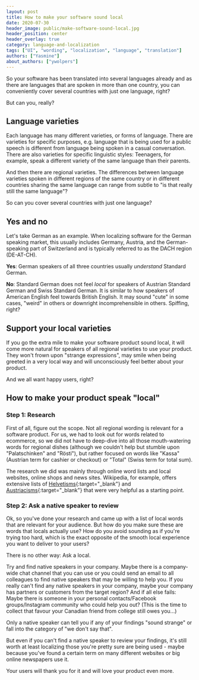 ```yaml
---
layout: post
title: How to make your software sound local
date: 2020-07-30
header_image: public/make-software-sound-local.jpg
header_position: center
header_overlay: true
category: language-and-localization
tags: ["UI", "wording", "localization", "language", "translation"]
authors: ["Yasmine"]
about_authors: ["ywolpers"]
---
```


So your software has been translated into several languages already and as there are languages that are spoken in more than one country, you can conveniently cover several countries with just one language, right?

But can you, really?

## Language varieties

Each language has many different varieties, or forms of language.
There are varieties for specific purposes, e.g. language that is being used for a public speech is different from language being spoken in a casual conversation.
There are also varieties for specific linguistic styles: Teenagers, for example, speak a different variety of the same language than their parents.

And then there are regional varieties.
The differences between language varieties spoken in different regions of the same country or in different countries sharing the same language can range from subtle to "is that really still the same language"?

So can you cover several countries with just one language? 

## Yes and no

Let's take German as an example.
When localizing software for the German speaking market, this usually includes Germany, Austria, and the German-speaking part of Switzerland and is typically referred to as the DACH region (DE-AT-CH).

**Yes**: German speakers of all three countries usually _understand_ Standard German.

**No**: Standard German does not feel _local_ for speakers of Austrian Standard German and Swiss Standard German.
It is similar to how speakers of American English feel towards British English.
It may sound "cute" in some cases, "weird" in others or downright incomprehensible in others. 
Spiffing, right?

## Support your local varieties

If you go the extra mile to make your software product sound local, it will come more natural for speakers of all regional varieties to use your product.
They won't frown upon "strange expressions", may smile when being greeted in a very local way and will unconsciously feel better about your product.

And we all want happy users, right?

## How to make your product speak "local"

### Step 1: Research

First of all, figure out the scope.
Not all regional wording is relevant for a software product.
For us, we had to look out for words related to ecommerce, so we did not have to deep-dive into all those mouth-watering words for regional dishes (although we couldn't help but stumble upon "Palatschinken" and "Rösti"), but rather focused on words like "Kassa" (Austrian term for cashier or checkout) or "Total" (Swiss term for total sum).

The research we did was mainly through online word lists and local websites, online shops and news sites.
Wikipedia, for example, offers extensive lists of [Helvetisms](https://de.wikipedia.org/wiki/Liste_von_Helvetismen){:target="_blank"} and [Austriacisms](https://de.wikipedia.org/wiki/Liste_von_Austriazismen){:target="_blank"} that were very helpful as a starting point.

### Step 2: Ask a native speaker to review

Ok, so you've done your research and came up with a list of local words that are relevant for your audience.
But how do you make sure these are words that locals actually use?
How do you avoid sounding as if you're trying too hard, which is the exact opposite of the smooth local experience you want to deliver to your users?

There is no other way: Ask a local.

Try and find native speakers in your company. Maybe there is a company-wide chat channel that you can use or you could send an email to all colleagues to find native speakers that may be willing to help you.
If you really can't find any native speakers in your company, maybe your company has partners or customers from the target region?
And if all else fails: Maybe there is someone in your personal contacts/Facebook groups/Instagram community who could help you out? 
(This is the time to collect that favour your Canadian friend from college still owes you...)

Only a native speaker can tell you if any of your findings "sound strange" or fall into the category of "we don't say that".

But even if you can't find a native speaker to review your findings, it's still worth at least localizing those you're pretty sure are being used - maybe because you've found a certain term on many different websites or big online newspapers use it.

Your users will thank you for it and will love your product even more.